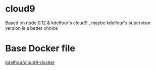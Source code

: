 # cloud9
Based on node:0.12 &amp; kdelfour's cloud9 , maybe kdelfour's supervisor version is a better choice

# Base Docker file
[kdelfour/cloud9-docker](https://github.com/kdelfour/cloud9-docker)
